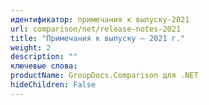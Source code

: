 ```yaml
---
идентификатор: примечания к выпуску-2021
url: comparison/net/release-notes-2021
title: "Примечания к выпуску — 2021 г."
weight: 2
description: ""
ключевые слова:
productName: GroupDocs.Comparison для .NET
hideChildren: False
---
```


